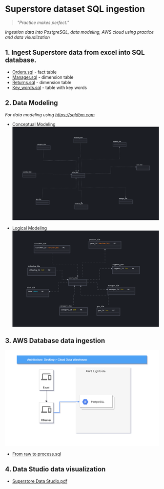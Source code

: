 # Superstore dataset SQL ingestion

>*"Practice makes perfect."*

*Ingestion data into PostgreSQL, data modeling, AWS cloud using practice and data visualization*

## 1. Ingest Superstore data from excel into SQL database.

* [Orders.sql](Concept%20modeling.PNGhttps://github.com/VostanieKotov/DE101-mod2-SQL/blob/main/Orders.sql) - fact table
* [Manager.sql](https://github.com/VostanieKotov/DE101-mod2-SQL/blob/main/Manager.sql) - dimension table
* [Returns.sql](https://github.com/VostanieKotov/DE101-mod2-SQL/blob/main/Returns.sql) - dimension table
* [Key_words.sql](https://github.com/VostanieKotov/DE101-mod2-SQL/blob/main/Key_words.sql) - table with key words


## 2. Data Modeling

*For data modeling using https://sqldbm.com*
- Conceptual Modeling
![Image](https://github.com/VostanieKotov/DE101-mod2-SQL/blob/main/Concept%20modeling.PNG)

- Logical Modeling
![Image](https://github.com/VostanieKotov/DE101-mod2-SQL/blob/main/logical%20modeling.PNG)

## 3. AWS Database data ingestion

![Image](https://github.com/VostanieKotov/DE101-mod2-SQL/blob/main/AWS.PNG)

* [From raw to process.sql](https://github.com/VostanieKotov/DE101-mod2-SQL/blob/main/From%20raw%20to%20process.sql)

## 4. Data Studio data visualization

- [Superstore Data Studio.pdf](https://github.com/VostanieKotov/DE101-mod2-SQL/blob/main/Superstore%20Data%20Studio.pdf)
